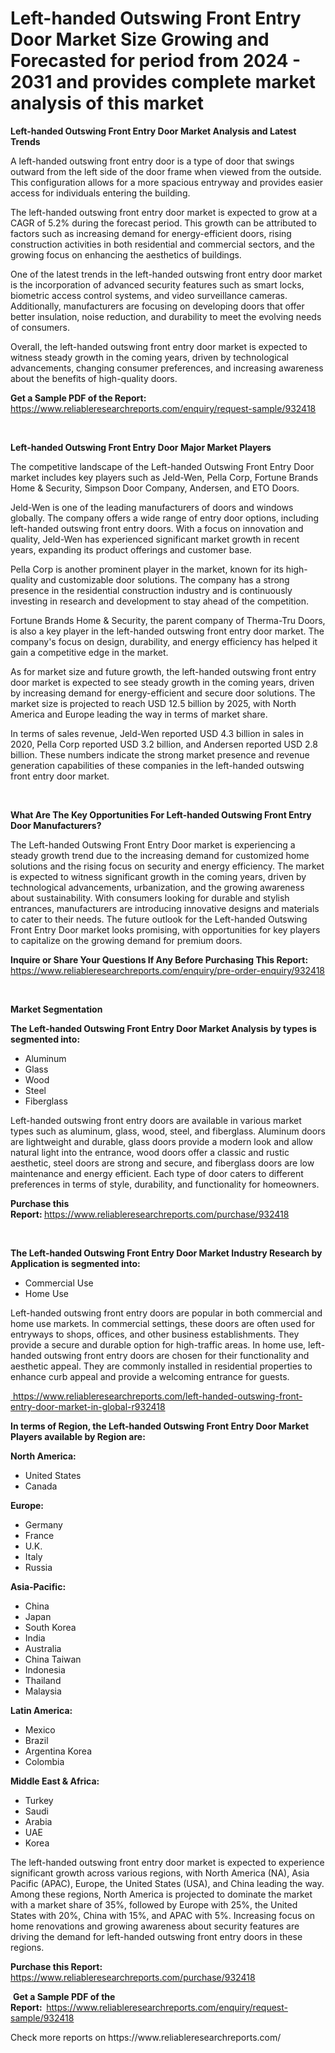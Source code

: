 <p><h1>Left-handed Outswing Front Entry Door Market Size Growing and Forecasted for period from 2024 - 2031 and provides complete market analysis of this market</h1></p><p><strong>Left-handed Outswing Front Entry Door Market Analysis and Latest Trends</strong></p>
<p><p>A left-handed outswing front entry door is a type of door that swings outward from the left side of the door frame when viewed from the outside. This configuration allows for a more spacious entryway and provides easier access for individuals entering the building.</p><p>The left-handed outswing front entry door market is expected to grow at a CAGR of 5.2% during the forecast period. This growth can be attributed to factors such as increasing demand for energy-efficient doors, rising construction activities in both residential and commercial sectors, and the growing focus on enhancing the aesthetics of buildings.</p><p>One of the latest trends in the left-handed outswing front entry door market is the incorporation of advanced security features such as smart locks, biometric access control systems, and video surveillance cameras. Additionally, manufacturers are focusing on developing doors that offer better insulation, noise reduction, and durability to meet the evolving needs of consumers.</p><p>Overall, the left-handed outswing front entry door market is expected to witness steady growth in the coming years, driven by technological advancements, changing consumer preferences, and increasing awareness about the benefits of high-quality doors.</p></p>
<p><strong>Get a Sample PDF of the Report:&nbsp;</strong> <a href="https://www.reliableresearchreports.com/enquiry/request-sample/932418">https://www.reliableresearchreports.com/enquiry/request-sample/932418</a></p>
<p>&nbsp;</p>
<p><strong>Left-handed Outswing Front Entry Door Major Market Players</strong></p>
<p><p>The competitive landscape of the Left-handed Outswing Front Entry Door market includes key players such as Jeld-Wen, Pella Corp, Fortune Brands Home & Security, Simpson Door Company, Andersen, and ETO Doors. </p><p>Jeld-Wen is one of the leading manufacturers of doors and windows globally. The company offers a wide range of entry door options, including left-handed outswing front entry doors. With a focus on innovation and quality, Jeld-Wen has experienced significant market growth in recent years, expanding its product offerings and customer base.</p><p>Pella Corp is another prominent player in the market, known for its high-quality and customizable door solutions. The company has a strong presence in the residential construction industry and is continuously investing in research and development to stay ahead of the competition.</p><p>Fortune Brands Home & Security, the parent company of Therma-Tru Doors, is also a key player in the left-handed outswing front entry door market. The company's focus on design, durability, and energy efficiency has helped it gain a competitive edge in the market.</p><p>As for market size and future growth, the left-handed outswing front entry door market is expected to see steady growth in the coming years, driven by increasing demand for energy-efficient and secure door solutions. The market size is projected to reach USD 12.5 billion by 2025, with North America and Europe leading the way in terms of market share.</p><p>In terms of sales revenue, Jeld-Wen reported USD 4.3 billion in sales in 2020, Pella Corp reported USD 3.2 billion, and Andersen reported USD 2.8 billion. These numbers indicate the strong market presence and revenue generation capabilities of these companies in the left-handed outswing front entry door market.</p></p>
<p>&nbsp;</p>
<p><strong>What Are The Key Opportunities For Left-handed Outswing Front Entry Door Manufacturers?</strong></p>
<p><p>The Left-handed Outswing Front Entry Door market is experiencing a steady growth trend due to the increasing demand for customized home solutions and the rising focus on security and energy efficiency. The market is expected to witness significant growth in the coming years, driven by technological advancements, urbanization, and the growing awareness about sustainability. With consumers looking for durable and stylish entrances, manufacturers are introducing innovative designs and materials to cater to their needs. The future outlook for the Left-handed Outswing Front Entry Door market looks promising, with opportunities for key players to capitalize on the growing demand for premium doors.</p></p>
<p><strong>Inquire or Share Your Questions If Any Before Purchasing This Report:</strong> <a href="https://www.reliableresearchreports.com/enquiry/pre-order-enquiry/932418">https://www.reliableresearchreports.com/enquiry/pre-order-enquiry/932418</a></p>
<p>&nbsp;</p>
<p><strong>Market Segmentation</strong></p>
<p><strong>The Left-handed Outswing Front Entry Door Market Analysis by types is segmented into:</strong></p>
<p><ul><li>Aluminum</li><li>Glass</li><li>Wood</li><li>Steel</li><li>Fiberglass</li></ul></p>
<p><p>Left-handed outswing front entry doors are available in various market types such as aluminum, glass, wood, steel, and fiberglass. Aluminum doors are lightweight and durable, glass doors provide a modern look and allow natural light into the entrance, wood doors offer a classic and rustic aesthetic, steel doors are strong and secure, and fiberglass doors are low maintenance and energy efficient. Each type of door caters to different preferences in terms of style, durability, and functionality for homeowners.</p></p>
<p><strong>Purchase this Report:&nbsp;</strong><a href="https://www.reliableresearchreports.com/purchase/932418">https://www.reliableresearchreports.com/purchase/932418</a></p>
<p>&nbsp;</p>
<p><strong>The Left-handed Outswing Front Entry Door Market Industry Research by Application is segmented into:</strong></p>
<p><ul><li>Commercial Use</li><li>Home Use</li></ul></p>
<p><p>Left-handed outswing front entry doors are popular in both commercial and home use markets. In commercial settings, these doors are often used for entryways to shops, offices, and other business establishments. They provide a secure and durable option for high-traffic areas. In home use, left-handed outswing front entry doors are chosen for their functionality and aesthetic appeal. They are commonly installed in residential properties to enhance curb appeal and provide a welcoming entrance for guests.</p></p>
<p><a href="https://www.reliableresearchreports.com/left-handed-outswing-front-entry-door-market-in-global-r932418">&nbsp;https://www.reliableresearchreports.com/left-handed-outswing-front-entry-door-market-in-global-r932418</a></p>
<p><strong>In terms of Region, the Left-handed Outswing Front Entry Door Market Players available by Region are:</strong></p>
<p>
    <p> <strong> North America: </strong>
        <ul>
            <li>United States</li>
            <li>Canada</li>
        </ul>
        </p> 
    <p> <strong> Europe: </strong>
        <ul>
            <li>Germany</li>
            <li>France</li>
            <li>U.K.</li>
            <li>Italy</li>
            <li>Russia</li>
        </ul>
        </p> 
    <p> <strong> Asia-Pacific: </strong>
        <ul>
            <li>China</li>
            <li>Japan</li>
            <li>South Korea</li>
            <li>India</li>
            <li>Australia</li>
            <li>China Taiwan</li>
            <li>Indonesia</li>
            <li>Thailand</li>
            <li>Malaysia</li>
        </ul>
        </p> 
    <p> <strong> Latin America: </strong>
        <ul>
            <li>Mexico</li>
            <li>Brazil</li>
            <li>Argentina Korea</li>
            <li>Colombia</li>
        </ul>
        </p> 
    <p> <strong> Middle East & Africa: </strong>
        <ul>
            <li>Turkey</li>
            <li>Saudi</li>
            <li>Arabia</li>
            <li>UAE</li>
            <li>Korea</li>
        </ul>
    </p>
    </p>
<p><p>The left-handed outswing front entry door market is expected to experience significant growth across various regions, with North America (NA), Asia Pacific (APAC), Europe, the United States (USA), and China leading the way. Among these regions, North America is projected to dominate the market with a market share of 35%, followed by Europe with 25%, the United States with 20%, China with 15%, and APAC with 5%. Increasing focus on home renovations and growing awareness about security features are driving the demand for left-handed outswing front entry doors in these regions.</p></p>
<p><strong>Purchase this Report: </strong><a href="https://www.reliableresearchreports.com/purchase/932418">https://www.reliableresearchreports.com/purchase/932418</a></p>
<p>&nbsp;<strong>Get a Sample PDF of the Report:&nbsp;&nbsp;</strong><a href="https://www.reliableresearchreports.com/enquiry/request-sample/932418">https://www.reliableresearchreports.com/enquiry/request-sample/932418</a></p>
<p><strong></strong></p>
<p>Check more reports on https://www.reliableresearchreports.com/</p>